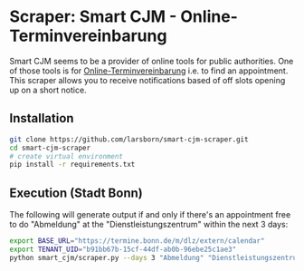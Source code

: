 # Scraper: Smart CJM - Online-Terminvereinbarung

Smart CJM seems to be a provider of online tools for public authorities. One of those tools is for
[Online-Terminvereinbarung](https://smart-cjm.com/public-authorities/online-terminvereinbarung/) i.e. to find an
appointment. This scraper allows you to receive notifications based of off slots opening up on a short notice.

## Installation

```bash
git clone https://github.com/larsborn/smart-cjm-scraper.git
cd smart-cjm-scraper
# create virtual environment
pip install -r requirements.txt
```

## Execution (Stadt Bonn)

The following will generate output if and only if there's an appointment free to do "Abmeldung" at the
"Dienstleistungszentrum" within the next 3 days:

```bash
export BASE_URL="https://termine.bonn.de/m/dlz/extern/calendar"
export TENANT_UID="b91bb67b-15cf-44df-ab0b-96ebe25c1ae3"
python smart_cjm/scraper.py --days 3 "Abmeldung" "Dienstleistungszentrum"
```
